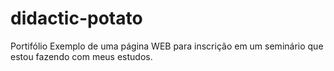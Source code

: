 # didactic-potato
Portifólio
Exemplo de uma página WEB para inscrição em um seminário que estou fazendo com meus estudos.
